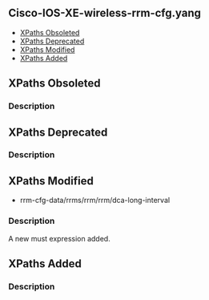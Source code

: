 ## Cisco-IOS-XE-wireless-rrm-cfg.yang


- [XPaths Obsoleted](#xpaths-obsoleted)
- [XPaths Deprecated](#xpaths-deprecated)
- [XPaths Modified](#xpaths-modified)
- [XPaths Added](#xpaths-added)

## XPaths Obsoleted

### Description

## XPaths Deprecated

### Description

## XPaths Modified

- rrm-cfg-data/rrms/rrm/rrm/dca-long-interval

### Description

A new must expression added.

## XPaths Added

### Description
